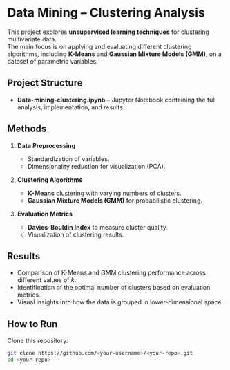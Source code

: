 # Data Mining – Clustering Analysis

This project explores **unsupervised learning techniques** for clustering multivariate data.  
The main focus is on applying and evaluating different clustering algorithms, including **K-Means** and **Gaussian Mixture Models (GMM)**, on a dataset of parametric variables.

## Project Structure
- **Data-mining-clustering.ipynb** – Jupyter Notebook containing the full analysis, implementation, and results.

## Methods
1. **Data Preprocessing**
   - Standardization of variables.
   - Dimensionality reduction for visualization (PCA).

2. **Clustering Algorithms**
   - **K-Means** clustering with varying numbers of clusters.
   - **Gaussian Mixture Models (GMM)** for probabilistic clustering.

3. **Evaluation Metrics**
   - **Davies-Bouldin Index** to measure cluster quality.
   - Visualization of clustering results.

## Results
- Comparison of K-Means and GMM clustering performance across different values of *k*.
- Identification of the optimal number of clusters based on evaluation metrics.
- Visual insights into how the data is grouped in lower-dimensional space.

## How to Run
Clone this repository:
   ```bash
   git clone https://github.com/<your-username>/<your-repo>.git
   cd <your-repo>
